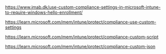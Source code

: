 
https://www.imab.dk/use-custom-compliance-settings-in-microsoft-intune-to-require-windows-hello-enrollment/

https://learn.microsoft.com/mem/intune/protect/compliance-use-custom-settings

https://learn.microsoft.com/mem/intune/protect/compliance-custom-script

https://learn.microsoft.com/mem/intune/protect/compliance-custom-json
